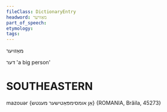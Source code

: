 ```yaml
---
fileClass: DictionaryEntry
headword: מאַזויער
part_of_speech: 
etymology: 
tags: 
---
```

מאַזויער

דער
'a big person'

SOUTHEASTERN
==============

mazouər {אַן אומסימפּאַטישער מענטש} {ROMANIA, Brăila, 45273}
